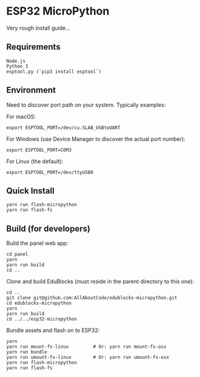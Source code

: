 # ESP32 MicroPython

Very rough install guide...

## Requirements

    Node.js
    Python 3
    esptool.py (`pip3 install esptool`)

## Environment

Need to discover port path on your system. Typically examples:

For macOS:

    export ESPTOOL_PORT=/dev/cu.SLAB_USBtoUART

For Windows (use Device Manager to discover the actual port number):

    export ESPTOOL_PORT=COM3

For Linux (the default):

    export ESPTOOL_PORT=/dev/ttyUSB0

## Quick Install

    yarn run flash-micropython
    yarn run flash-fs

## Build (for developers)

Build the panel web app:

    cd panel
    yarn
    yarn run build
    cd ..

Clone and build EduBlocks (must reside in the parent directory to this one):

    cd ..
    git clone git@github.com:AllAboutCode/edublocks-micropython.git
    cd edublocks-micropython
    yarn
    yarn run build
    cd ../../esp32-micropython

Bundle assets and flash on to ESP32:

    yarn
    yarn run mount-fs-linux         # Or: yarn run mount-fs-osx
    yarn run bundle
    yarn run umount-fs-linux        # Or: yarn run umount-fs-osx
    yarn run flash-micropython
    yarn run flash-fs
